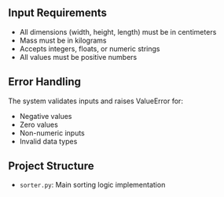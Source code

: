 ## Input Requirements

- All dimensions (width, height, length) must be in centimeters
- Mass must be in kilograms
- Accepts integers, floats, or numeric strings
- All values must be positive numbers

## Error Handling

The system validates inputs and raises ValueError for:
- Negative values
- Zero values
- Non-numeric inputs
- Invalid data types

## Project Structure

- `sorter.py`: Main sorting logic implementation
